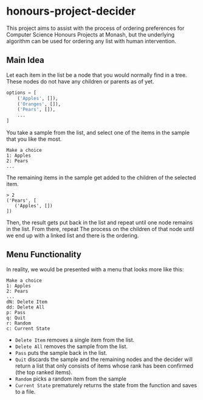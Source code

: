 # honours-project-decider

This project aims to assist with the process of ordering preferences for Computer Science Honours Projects at Monash, but the underlying algorithm can be used for ordering any list with human intervention.

## Main Idea
Let each item in the list be a node that you would normally find in a tree. These nodes do not have any children or parents as of yet.

``` python
options = [
    ('Apples', []),
    ('Oranges', []),
    ('Pears', []),
    ...
]
```

You take a sample from the list, and select one of the items in the sample that you like the most.
```
Make a choice
1: Apples
2: Pears
...
```
The remaining items in the sample get added to the children of the selected item.
```
> 2
('Pears', [
   ('Apples', [])
])
```
Then, the result gets put back in the list and repeat until one node remains in the list. From there, repeat The process on the children of that node until we end up with a linked list and there is the ordering.

## Menu Functionality
In reality, we would be presented with a menu that looks more like this:
```
Make a choice
1: Apples
2: Pears
...
dN: Delete Item
dd: Delete All
p: Pass
q: Quit
r: Random
c: Current State
```
- `Delete Item` removes a single item from the list.
- `Delete All` removes the sample from the list.
- `Pass` puts the sample back in the list.
- `Quit` discards the sample and the remaining nodes and the decider will return a list that only consists of items whose rank has been confirmed (the top ranked items).
- `Random` picks a random item from the sample
- `Current State` prematurely returns the state from the function and saves to a file.
